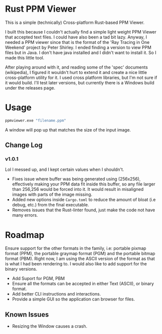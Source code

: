 # Rust PPM Viewer

This is a simple (technically) Cross-platform Rust-based PPM Viewer. 

I built this because I couldn't actually find a simple light weight PPM Viewer that accepted text files. I could have also been a tad bit lazy. Anyway, I needed a PPM viewer since that is the format of the 'Ray Tracing in One Weekend' project by Peter Shirley. I ended finding a version to view PPM files but in Java. I don't have java installed and I didn't want to install it. So I made this little tool.

After playing around with it, and reading some of the 'spec' documents (wikipedia), I figured it wouldn't hurt to extend it and create a nice little cross-platform utility for it. I used cross platform libraries, but I'm not sure if it would build. I'll test later versions, but currently there is a Windows build under the releases page.

# Usage

```bash
ppmviewer.exe "filename.ppm"
```

A window will pop up that matches the size of the input image.

## Change Log

### v1.0.1

Lol I messed up, and I kept certain values when I shouldn't.

- Fixes issue where buffer was being generated using (256x256), effectively making your PPM data fit inside this buffer, so any file larger than 256,256 would be forced into it. It would result in misaligned images with parts of the image missing.
- Added new options inside `Cargo.toml` to reduce the amount of bloat (i.e debug, etc.) from the final executable.
- Removes issues that the Rust-linter found, just make the code not have many errors.

# Roadmap

Ensure support for the other formats in the family, i.e: portable pixmap format (PPM), the portable graymap format (PGM) and the portable bitmap format (PBM). Right now, I am using the ASCII version of the format as that is what I had been rendering to. I would also like to add support for the binary versions.

- Add Suport for PGM, PBM
- Ensure all the formats can be accepted in either Text (ASCII), or binary format.
- Add better CLI instructions and interactions.
- Provide a simple GUI so the application can browser for files.

## Known Issues

- Resizing the Window causes a crash.